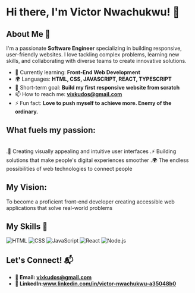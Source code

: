 # Hi there, I'm Victor Nwachukwu! 👋


## About Me 🚀

I'm a passionate **Software Engineer** specializing in building responsive, user-friendly websites. I love tackling complex problems, learning new skills, and collaborating with diverse teams to create innovative solutions.

- 🌱 Currently learning: **Front-End Web Development**
- 🌍 Languages: **HTML, CSS, JAVASCRIPT, REACT, TYPESCRIPT**
- 🎯 Short-term goal: **Build my first responsive website from scratch**
- 📫 How to reach me: **vixkudos@gmail.com**
- ⚡ Fun fact: **Love to push myself to achieve more. Enemy of the ordinary.**

## What fuels my passion:
<br>
.🎨 Creating visually appealing and intuitive user interfaces
.⚡ Building solutions that make people's digital experiences smoother
.🌍 The endless possibilities of web technologies to connect people

## My Vision:
To become a proficient front-end developer creating accessible web applications that solve real-world problems

## My Skills 🧠

![HTML](https://img.shields.io/badge/-HTML-E34F26?style=flat-square&logo=html5&logoColor=white)
![CSS](https://img.shields.io/badge/-CSS-1572B6?style=flat-square&logo=css3&logoColor=white)
![JavaScript](https://img.shields.io/badge/-JavaScript-F7DF1E?style=flat-square&logo=javascript&logoColor=black)
![React](https://img.shields.io/badge/-React-61DAFB?style=flat-square&logo=react&logoColor=black)
![Node.js](https://img.shields.io/badge/-Node.js-339933?style=flat-square&logo=node.js&logoColor=white)


## Let's Connect! 📬

- **📧 Email: vixkudos@gmail.com**
- **💼 LinkedIn:www.linkedin.com/in/victor-nwachukwu-a35048b0**




